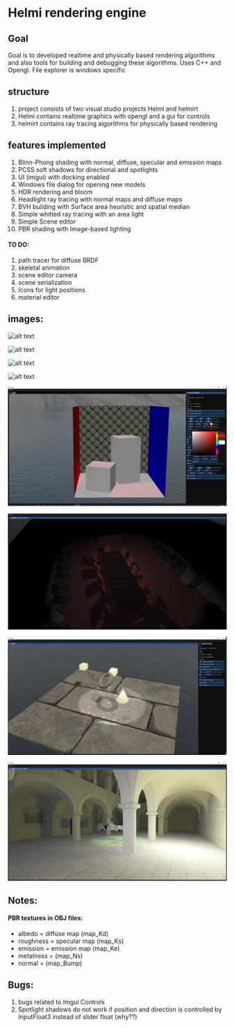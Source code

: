 # Helmi rendering engine

## Goal
Goal is to developed realtime and physically based rendering algorithms and also tools for building and debugging these algorithms. Uses C++ and Opengl.
File explorer is windows specific
## structure
1. project consists of two visual studio projects Helmi and helmirt
2. Helmi contains realtime graphics with opengl and a gui for controls
3. helmirt contains ray tracing algorithms for physically based rendering
## features implemented
1. Blinn-Phong shading with normal, diffuse, specular and emission maps
2. PCSS soft shadows for directional and spotlights
3. UI (imgui) with docking enabled 
4. Windows file dialog for opening new models
5. HDR rendering and bloom
6. Headlight ray tracing with normal maps and diffuse maps
7. BVH building with Surface area heuristic and spatial median
8. Simple whitted ray tracing with an area light
9. Simple Scene editor
10. PBR shading with Image-based lighting
#### TO DO:
1. path tracer for diffuse BRDF
2. skeletal animation
3. scene editor camera
4. scene serialization
5. Icons for light positions
6. material editor
## images:

![alt text](https://github.com/SampoImmonen/Helmi-Rendering-engine/blob/master/media/PBRbloom.png)

![alt text](https://github.com/SampoImmonen/Helmi-Rendering-engine/blob/master/media/pbr.png)

![alt text](https://github.com/SampoImmonen/Helmi-Rendering-engine/blob/master/media/PBRspecular.png)

![alt text](https://github.com/SampoImmonen/Helmi-Rendering-engine/blob/master/media/skeletalPBR.gif)

![alt text](https://github.com/SampoImmonen/Helmi/blob/dockinggui/media/chesterfield.png)

![alt text](https://github.com/SampoImmonen/Helmi/blob/dockinggui/media/conference.png)

![alt text](https://github.com/SampoImmonen/Helmi/blob/dockinggui/media/shadowstest.png)

![alt text](https://github.com/SampoImmonen/Helmi/blob/dockinggui/media/multimodel.png)

## Notes:
#### PBR textures in OBJ files:
- albedo = diffuse map (map_Kd)
- roughness = specular map (map_Ks)
- emission = emission map (map_Ke)
- metalness = (map_Ns)
- normal = (map_Bump)
## Bugs:
1. bugs related to Imgui Controls
2. Spotlight shadows do not work if position and direction is controlled by InputFloat3 instead of slider float (why??)

